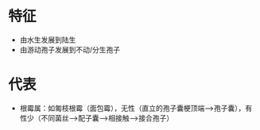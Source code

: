 # 特征
- 由水生发展到陆生
- 由游动孢子发展到不动/分生孢子
# 代表
- 根霉属：如匍枝根霉（面包霉），无性（直立的孢子囊梗顶端-->孢子囊），有性少（不同菌丝-->配子囊-->相接触-->接合孢子）